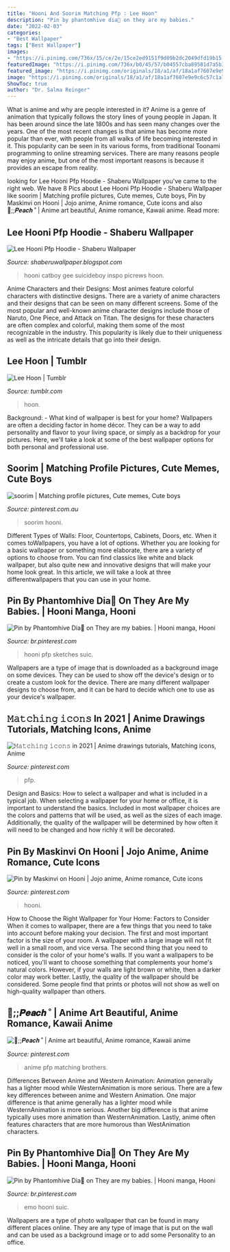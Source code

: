 ```yaml
---
title: "Hooni And Soorim Matching Pfp : Lee Hoon"
description: "Pin by phantomhive dia🥀 on they are my babies."
date: "2022-02-03"
categories:
- "Best Wallpaper"
tags: ["Best Wallpaper"]
images:
- "https://i.pinimg.com/736x/15/ce/2e/15ce2ed9151f9d09b2dc2049dfd19b15.jpg"
featuredImage: "https://i.pinimg.com/736x/b0/45/57/b04557cba89581d7a5b30ddd42d68742.jpg"
featured_image: "https://i.pinimg.com/originals/18/a1/af/18a1af7607e9e9c6c57c1a721e6a9d28.jpg"
image: "https://i.pinimg.com/originals/18/a1/af/18a1af7607e9e9c6c57c1a721e6a9d28.jpg"
ShowToc: true
author: "Dr. Salma Reinger"
---
```



What is anime and why are people interested in it?
Anime is a genre of animation that typically follows the story lines of young people in Japan. It has been around since the late 1800s and has seen many changes over the years. One of the most recent changes is that anime has become more popular than ever, with people from all walks of life becoming interested in it. This popularity can be seen in its various forms, from traditional Toonami programming to online streaming services. There are many reasons people may enjoy anime, but one of the most important reasons is because it provides an escape from reality.

	

		
looking for Lee Hooni Pfp Hoodie - Shaberu Wallpaper you've came to the right web. We have 8 Pics about Lee Hooni Pfp Hoodie - Shaberu Wallpaper like soorim | Matching profile pictures, Cute memes, Cute boys, Pin by Maskinvi on Hooni | Jojo anime, Anime romance, Cute icons and also 🍑;;𝑷𝒆𝒂𝒄𝒉 ˚ | Anime art beautiful, Anime romance, Kawaii anime. Read more:
		
    
## Lee Hooni Pfp Hoodie - Shaberu Wallpaper

<img loading=lazy src="https://64.media.tumblr.com/ddf0297500a0299c4020730214a4afd8/c759e9128cf6568c-47/s1280x1920/8fcccc85c5bedcef237b7c5e397c94e1118594c1.png" onerror="this.onerror=null;this.src='https://tse3.mm.bing.net/th?id=OIP.DRld6vB5wbsvXFusKwP0gwHaHW&amp;pid=15.1';" alt="Lee Hooni Pfp Hoodie - Shaberu Wallpaper">

_Source: shaberuwallpaper.blogspot.com_

>hooni catboy gee suicideboy inspo picrews hoon. 

	

Anime Characters and their Designs: Most animes feature colorful characters with distinctive designs.
There are a variety of anime characters and their designs that can be seen on many different screens. Some of the most popular and well-known anime character designs include those of Naruto, One Piece, and Attack on Titan. The designs for these characters are often complex and colorful, making them some of the most recognizable in the industry. This popularity is likely due to their uniqueness as well as the intricate details that go into their design.

    
## Lee Hoon | Tumblr

<img loading=lazy src="https://64.media.tumblr.com/92b53cfe38a18abf12b1c44527b292c4/0e22002619b63707-c4/s640x960/3b96d6d1f0584480814c726ec6345c164a7befd4.jpg" onerror="this.onerror=null;this.src='https://tse1.mm.bing.net/th?id=OIP.qk1PbWcWgyhj5eiM8c3w7QAAAA&amp;pid=15.1';" alt="Lee Hoon | Tumblr">

_Source: tumblr.com_

>hoon. 

	

Background: - What kind of wallpaper is best for your home?
Wallpapers are often a deciding factor in home décor. They can be a way to add personality and flavor to your living space, or simply as a backdrop for your pictures. Here, we'll take a look at some of the best wallpaper options for both personal and professional use.

    
## Soorim | Matching Profile Pictures, Cute Memes, Cute Boys

<img loading=lazy src="https://i.pinimg.com/736x/15/ce/2e/15ce2ed9151f9d09b2dc2049dfd19b15.jpg" onerror="this.onerror=null;this.src='https://tse1.mm.bing.net/th?id=OIP.b8sUpzEoX_LrUKfUPF_kcQHaHz&amp;pid=15.1';" alt="soorim | Matching profile pictures, Cute memes, Cute boys">

_Source: pinterest.com.au_

>soorim hooni. 

	

Different Types of Walls: Floor, Countertops, Cabinets, Doors, etc.
When it comes toWallpapers, you have a lot of options. Whether you are looking for a basic wallpaper or something more elaborate, there are a variety of options to choose from. You can find classics like white and black wallpaper, but also quite new and innovative designs that will make your home look great. In this article, we will take a look at three differentwallpapers that you can use in your home.

    
## Pin By Phantomhive Dia🥀 On They Are My Babies. | Hooni Manga, Hooni

<img loading=lazy src="https://i.pinimg.com/originals/b0/45/57/b04557cba89581d7a5b30ddd42d68742.jpg" onerror="this.onerror=null;this.src='https://tse4.mm.bing.net/th?id=OIP.gbJlql7xDqdbZCBm2xJNrwHaJ5&amp;pid=15.1';" alt="Pin by Phantomhive Dia🥀 on They are my babies. | Hooni manga, Hooni">

_Source: br.pinterest.com_

>hooni pfp sketches suic. 

	

Wallpapers are a type of image that is downloaded as a background image on some devices. They can be used to show off the device's design or to create a custom look for the device. There are many different wallpaper designs to choose from, and it can be hard to decide which one to use as your device's wallpaper.

    
## 𝙼𝚊𝚝𝚌𝚑𝚒𝚗𝚐 𝚒𝚌𝚘𝚗𝚜 In 2021 | Anime Drawings Tutorials, Matching Icons, Anime

<img loading=lazy src="https://i.pinimg.com/originals/18/a1/af/18a1af7607e9e9c6c57c1a721e6a9d28.jpg" onerror="this.onerror=null;this.src='https://tse2.mm.bing.net/th?id=OIP.jN0cIviAtC3FiB48KhZofAHaHa&amp;pid=15.1';" alt="𝙼𝚊𝚝𝚌𝚑𝚒𝚗𝚐 𝚒𝚌𝚘𝚗𝚜 in 2021 | Anime drawings tutorials, Matching icons, Anime">

_Source: pinterest.com_

>pfp. 

	

Design and Basics: How to select a wallpaper and what is included in a typical job.
When selecting a wallpaper for your home or office, it is important to understand the basics. Included in most wallpaper choices are the colors and patterns that will be used, as well as the sizes of each image. Additionally, the quality of the wallpaper will be determined by how often it will need to be changed and how richly it will be decorated.

    
## Pin By Maskinvi On Hooni | Jojo Anime, Anime Romance, Cute Icons

<img loading=lazy src="https://i.pinimg.com/736x/fd/c5/e4/fdc5e4bbeeeafcd026c7aaeca0698a08.jpg" onerror="this.onerror=null;this.src='https://tse4.mm.bing.net/th?id=OIP.J7EmJSD4jW4Ztax9ZM3S7QHaKm&amp;pid=15.1';" alt="Pin by Maskinvi on Hooni | Jojo anime, Anime romance, Cute icons">

_Source: pinterest.com_

>hooni. 

	

How to Choose the Right Wallpaper for Your Home: Factors to Consider
When it comes to wallpaper, there are a few things that you need to take into account before making your decision. The first and most important factor is the size of your room. A wallpaper with a large image will not fit well in a small room, and vice versa. 
The second thing that you need to consider is the color of your home's walls. If you want a wallpapers to be noticed, you'll want to choose something that complements your home's natural colors. However, if your walls are light brown or white, then a darker color may work better. 
Lastly, the quality of the wallpaper should be considered. Some people find that prints or photos will not show as well on high-quality wallpaper than others.

    
## 🍑;;𝑷𝒆𝒂𝒄𝒉 ˚ | Anime Art Beautiful, Anime Romance, Kawaii Anime

<img loading=lazy src="https://i.pinimg.com/236x/b2/2e/55/b22e555f74a682b11e5470f39b207fdd.jpg?nii=t" onerror="this.onerror=null;this.src='https://tse3.mm.bing.net/th?id=OIP.iJJSiaTZOW82M9UPoHl5UAAAAA&amp;pid=15.1';" alt="🍑;;𝑷𝒆𝒂𝒄𝒉 ˚ | Anime art beautiful, Anime romance, Kawaii anime">

_Source: pinterest.com_

>anime pfp matching brothers. 

	

Differences Between Anime and Western Animation: Animation generally has a lighter mood while WesternAnimation is more serious.
There are a few key differences between anime and Western Animation. One major difference is that anime generally has a lighter mood while WesternAnimation is more serious. Another big difference is that anime typically uses more animation than WesternAnimation. Lastly, anime often features characters that are more humorous than WestAnimation characters.

    
## Pin By Phantomhive Dia🥀 On They Are My Babies. | Hooni Manga, Hooni

<img loading=lazy src="https://i.pinimg.com/736x/b0/45/57/b04557cba89581d7a5b30ddd42d68742.jpg" onerror="this.onerror=null;this.src='https://tse4.mm.bing.net/th?id=OIP.6qQtQT4wTA8B2YxFlDCknQHaJ5&amp;pid=15.1';" alt="Pin by Phantomhive Dia🥀 on They are my babies. | Hooni manga, Hooni">

_Source: br.pinterest.com_

>emo hooni suic. 

	



Wallpapers are a type of photo wallpaper that can be found in many different places online. They are any type of image that is put on the wall and can be used as a background image or to add some Personality to an office.

